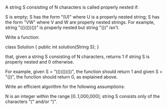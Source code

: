 A string S consisting of N characters is called properly nested if:

S is empty;
S has the form "(U)" where U is a properly nested string;
S has the form "VW" where V and W are properly nested strings.
For example, string "(()(())())" is properly nested but string "())" isn't.

Write a function:

class Solution { public int solution(String S); }

that, given a string S consisting of N characters, returns 1 if string S is properly nested and 0 otherwise.

For example, given S = "(()(())())", the function should return 1 and given S = "())", the function should return 0, as explained above.

Write an efficient algorithm for the following assumptions:

N is an integer within the range [0..1,000,000];
string S consists only of the characters "(" and/or ")".
